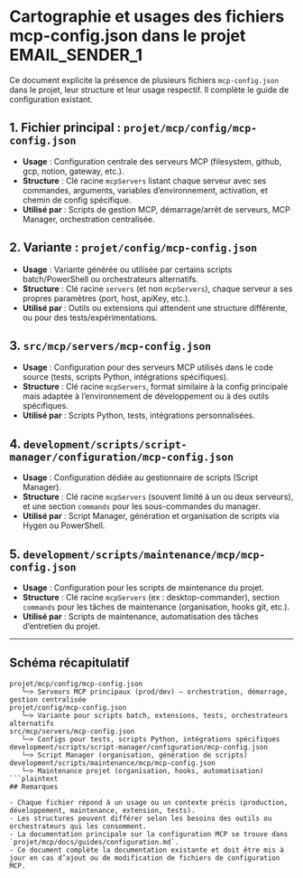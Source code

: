 # Cartographie et usages des fichiers mcp-config.json dans le projet EMAIL_SENDER_1

Ce document explicite la présence de plusieurs fichiers `mcp-config.json` dans le projet, leur structure et leur usage respectif. Il complète le guide de configuration existant.

## 1. Fichier principal : `projet/mcp/config/mcp-config.json`

- **Usage** : Configuration centrale des serveurs MCP (filesystem, github, gcp, notion, gateway, etc.).
- **Structure** : Clé racine `mcpServers` listant chaque serveur avec ses commandes, arguments, variables d’environnement, activation, et chemin de config spécifique.
- **Utilisé par** : Scripts de gestion MCP, démarrage/arrêt de serveurs, MCP Manager, orchestration centralisée.

## 2. Variante : `projet/config/mcp-config.json`

- **Usage** : Variante générée ou utilisée par certains scripts batch/PowerShell ou orchestrateurs alternatifs.
- **Structure** : Clé racine `servers` (et non `mcpServers`), chaque serveur a ses propres paramètres (port, host, apiKey, etc.).
- **Utilisé par** : Outils ou extensions qui attendent une structure différente, ou pour des tests/expérimentations.

## 3. `src/mcp/servers/mcp-config.json`

- **Usage** : Configuration pour des serveurs MCP utilisés dans le code source (tests, scripts Python, intégrations spécifiques).
- **Structure** : Clé racine `mcpServers`, format similaire à la config principale mais adaptée à l’environnement de développement ou à des outils spécifiques.
- **Utilisé par** : Scripts Python, tests, intégrations personnalisées.

## 4. `development/scripts/script-manager/configuration/mcp-config.json`

- **Usage** : Configuration dédiée au gestionnaire de scripts (Script Manager).
- **Structure** : Clé racine `mcpServers` (souvent limité à un ou deux serveurs), et une section `commands` pour les sous-commandes du manager.
- **Utilisé par** : Script Manager, génération et organisation de scripts via Hygen ou PowerShell.

## 5. `development/scripts/maintenance/mcp/mcp-config.json`

- **Usage** : Configuration pour les scripts de maintenance du projet.
- **Structure** : Clé racine `mcpServers` (ex : desktop-commander), section `commands` pour les tâches de maintenance (organisation, hooks git, etc.).
- **Utilisé par** : Scripts de maintenance, automatisation des tâches d’entretien du projet.

---

## Schéma récapitulatif

```plaintext
projet/mcp/config/mcp-config.json
   └─> Serveurs MCP principaux (prod/dev) – orchestration, démarrage, gestion centralisée
projet/config/mcp-config.json
   └─> Variante pour scripts batch, extensions, tests, orchestrateurs alternatifs
src/mcp/servers/mcp-config.json
   └─> Configs pour tests, scripts Python, intégrations spécifiques
development/scripts/script-manager/configuration/mcp-config.json
   └─> Script Manager (organisation, génération de scripts)
development/scripts/maintenance/mcp/mcp-config.json
   └─> Maintenance projet (organisation, hooks, automatisation)
```plaintext
## Remarques

- Chaque fichier répond à un usage ou un contexte précis (production, développement, maintenance, extension, tests).
- Les structures peuvent différer selon les besoins des outils ou orchestrateurs qui les consomment.
- La documentation principale sur la configuration MCP se trouve dans `projet/mcp/docs/guides/configuration.md`.
- Ce document complète la documentation existante et doit être mis à jour en cas d’ajout ou de modification de fichiers de configuration MCP.
